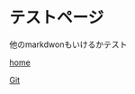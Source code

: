 # テストページ

他のmarkdwonもいけるかテスト

[home](https://dannyso16.github.io/AtCoderMemo/)

[Git](https://dannyso16.github.io/Git/)